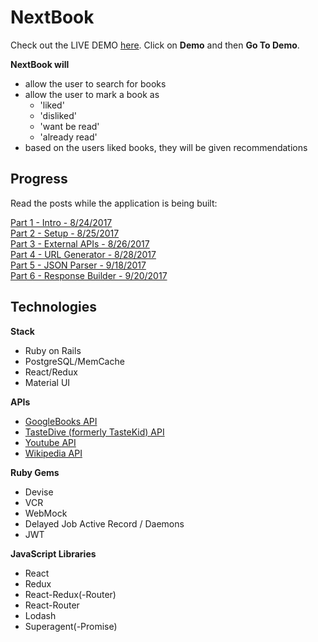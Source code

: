 # NextBook

Check out the LIVE DEMO [here](http://www.nextbook.surge.sh).
Click on **Demo** and then **Go To Demo**.

**NextBook will**
- allow the user to search for books
- allow the user to mark a book as
  - 'liked'
  - 'disliked'
  - 'want be read'
  - 'already read'
- based on the users liked books, they will be given recommendations

## Progress
Read the posts while the application is being built:

[Part 1 - Intro - 8/24/2017](http://linusrosskamp.com/articles/2017-08/part-1-nextbook-rails-react-single-page-application)<br>
[Part 2 - Setup - 8/25/2017](http://linusrosskamp.com/articles/2017-08/part-2-nextbook-rails-react-single-page-application)<br>
[Part 3 - External APIs - 8/26/2017](http://linusrosskamp.com/articles/2017-08/part-3-nextbook-rails-react-single-page-application)<br>
[Part 4 - URL Generator - 8/28/2017](http://linusrosskamp.com/articles/2017-08/part-4-nextbook-rails-react-single-page-application)<br>
[Part 5 - JSON Parser - 9/18/2017](http://linusrosskamp.com/articles/2017-09/part-5-nextbook-rails-react-single-page-application)<br>
[Part 6 - Response Builder - 9/20/2017](http://linusrosskamp.com/articles/2017-09/part-6-nextbook-rails-react-single-page-application)


## Technologies
**Stack**
- Ruby on Rails
- PostgreSQL/MemCache
- React/Redux
- Material UI

**APIs**
- [GoogleBooks API](https://developers.google.com/books/docs/v1/reference/volumes/list)
- [TasteDive (formerly TasteKid) API](https://tastedive.com/read/api)
- [Youtube API](https://developers.google.com/youtube/v3/)
- [Wikipedia API](https://en.wikipedia.org/w/api.php)

**Ruby Gems**
- Devise
- VCR
- WebMock
- Delayed Job Active Record / Daemons
- JWT

**JavaScript Libraries**
- React
- Redux
- React-Redux(-Router)
- React-Router
- Lodash
- Superagent(-Promise)
